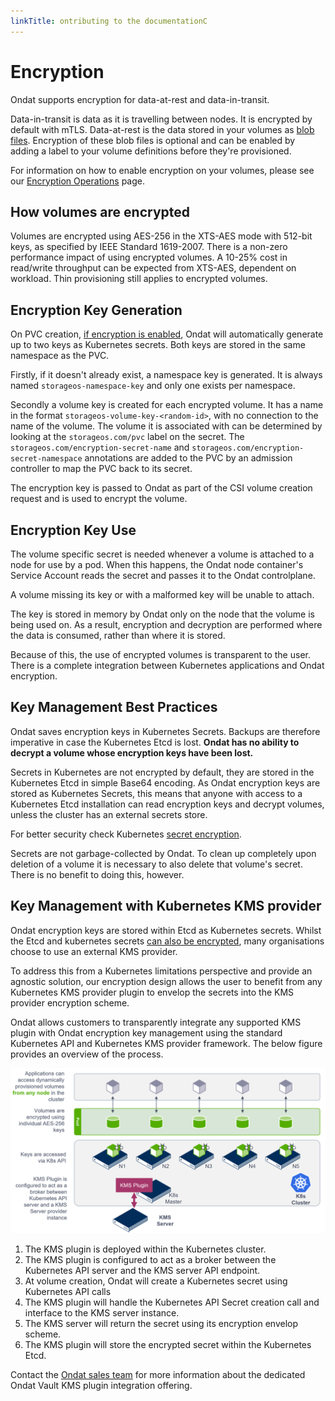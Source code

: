 ```yaml
---
linkTitle: ontributing to the documentationC
---
```


# Encryption

Ondat supports encryption for data-at-rest and data-in-transit.

Data-in-transit is data as it is travelling between nodes. It is encrypted by
default with mTLS. Data-at-rest is the data stored in your volumes as [blob files](/docs/concepts/volumes). Encryption of these blob files
is optional and can be enabled by adding a label to your volume definitions
before they're provisioned.

For information on how to enable encryption on your volumes, please see our
[Encryption Operations](/docs/operations/encryption) page.

## How volumes are encrypted

Volumes are encrypted using AES-256 in the XTS-AES mode with 512-bit keys, as
specified by IEEE Standard 1619-2007. There is a non-zero performance impact of
using encrypted volumes. A 10-25% cost in read/write throughput can be
expected from XTS-AES, dependent on workload. Thin provisioning still applies
to encrypted volumes.

## Encryption Key Generation

On PVC creation, [if encryption is enabled](/docs/reference/labels#storageos-volume-labels), Ondat will
automatically generate up to two keys as Kubernetes secrets. Both keys are
stored in the same namespace as the PVC.

Firstly, if it doesn't already exist, a namespace key is generated. It is
always named `storageos-namespace-key` and only one exists per namespace.

Secondly a volume key is created for each encrypted volume. It has a name in
the format `storageos-volume-key-<random-id>`, with no connection to the name
of the volume. The volume it is associated with can be determined by looking at
the `storageos.com/pvc` label on the secret. The
`storageos.com/encryption-secret-name` and
`storageos.com/encryption-secret-namespace` annotations are added to the PVC by
an admission controller to map the PVC back to its secret.

The encryption key is passed to Ondat as part of the CSI volume creation
request and is used to encrypt the volume.

## Encryption Key Use

The volume specific secret is needed whenever a volume is attached to a node
for use by a pod. When this happens, the Ondat node container's Service
Account reads the secret and passes it to the Ondat controlplane.

A volume missing its key or with a malformed key will be unable to attach.

The key is stored in memory by Ondat only on the node that the volume is
being used on. As a result, encryption and decryption are performed where the
data is consumed, rather than where it is stored.

Because of this, the use of encrypted volumes is transparent to the user.
There is a complete integration between Kubernetes applications and
Ondat encryption.

## Key Management Best Practices

Ondat saves encryption keys in Kubernetes Secrets.
Backups are therefore imperative in case the Kubernetes Etcd is lost.
**Ondat has no ability to decrypt a volume whose encryption keys have been
lost.**

Secrets in Kubernetes are not encrypted by default, they are stored in the
Kubernetes Etcd in simple Base64 encoding. As Ondat encryption keys are
stored as Kubernetes Secrets, this means that anyone with access to a
Kubernetes Etcd installation can read encryption keys and decrypt volumes,
unless the cluster has an external secrets store.

For better security check Kubernetes [secret
encryption](https://kubernetes.io/docs/tasks/administer-cluster/encrypt-data/).

Secrets are not garbage-collected by Ondat. To clean up completely upon
deletion of a volume it is necessary to also delete that volume's secret. There
is no benefit to doing this, however.

## Key Management with Kubernetes KMS provider

Ondat encryption keys are stored within Etcd as Kubernetes secrets. Whilst
the Etcd and kubernetes secrets [can also be
encrypted](https://kubernetes.io/docs/tasks/administer-cluster/encrypt-data/),
many organisations choose to use an external KMS provider.

To address this from a Kubernetes limitations perspective and provide an
agnostic solution, our encryption design allows the user to benefit from any
Kubernetes KMS provider plugin to envelop the secrets into the KMS provider
encryption scheme.

Ondat allows customers to transparently integrate any supported KMS plugin
with Ondat encryption key management using the standard Kubernetes API and
Kubernetes KMS provider framework. The below figure provides an overview of the
process.

![KMS Key Management](/images/docs/gui-v2/kms-key-management.png)

1. The KMS plugin is deployed within the Kubernetes cluster.
2. The KMS plugin is configured to act as a broker between the Kubernetes API
   server and the KMS server API endpoint.
3. At volume creation, Ondat will create a Kubernetes secret using
   Kubernetes API calls
4. The KMS plugin will handle the Kubernetes API Secret creation call and
   interface to the KMS server instance.
5. The KMS server will return the secret using its encryption envelop scheme.
6. The KMS plugin will store the encrypted secret within the Kubernetes Etcd.

Contact the [Ondat sales team](mailto:sales@storageos.com) for more
information about the dedicated Ondat Vault KMS plugin integration
offering.
